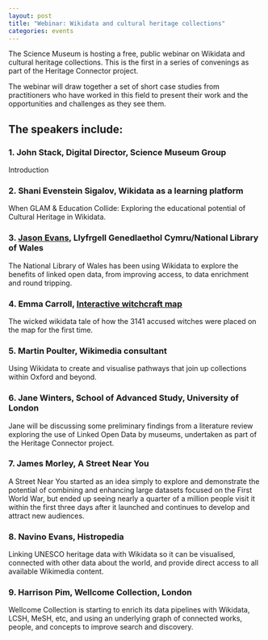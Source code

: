 ```yaml
---
layout: post
title: "Webinar: Wikidata and cultural heritage collections"
categories: events
---
```


The Science Museum is hosting a free, public webinar on Wikidata and cultural heritage collections. This is the first in a series of convenings as part of the Heritage Connector project.

The webinar will draw together a set of short case studies from practitioners who have worked in this field to present their work and the opportunities and challenges as they see them.

## The speakers include:

### 1. John Stack, Digital Director, Science Museum Group
Introduction

### 2. Shani Evenstein Sigalov, Wikidata as a learning platform
When GLAM & Education Collide: Exploring the educational potential of Cultural Heritage in Wikidata.

### 3. [Jason Evans](https://en.wikipedia.org/wiki/User:Jason.nlw/National_Wikimedian_at_the_National_Library_of_Wales?rdfrom=https%3A%2F%2Fwikimedia.org.uk%2Fw%2Findex.php%3Ftitle%3DExpert_outreach%2FNational_Wikimedian_at_the_National_Library_of_Wales%26redirect%3Dno), Llyfrgell Genedlaethol Cymru/National Library of Wales
The National Library of Wales has been using Wikidata to explore the benefits of linked open data, from improving access, to data enrichment and round tripping.

### 4. Emma Carroll, [Interactive witchcraft map](https://witches.is.ed.ac.uk/) 
The wicked wikidata tale of how the 3141 accused witches were placed on the map for the first time.

### 5. Martin Poulter, Wikimedia consultant
Using Wikidata to create and visualise pathways that join up collections within Oxford and beyond.

### 6. Jane Winters, School of Advanced Study, University of London
Jane will be discussing some preliminary findings from a literature review exploring the use of Linked Open Data by museums, undertaken as part of the Heritage Connector project.

### 7. James Morley, A Street Near You
A Street Near You started as an idea simply to explore and demonstrate the potential of combining and enhancing large datasets focused on the First World War, but ended up seeing nearly a quarter of a million people visit it within the first three days after it launched and continues to develop and attract new audiences.

### 8. Navino Evans, Histropedia
Linking UNESCO heritage data with Wikidata so it can be visualised, connected with other data about the world, and provide direct access to all available Wikimedia content.

### 9. Harrison Pim, Wellcome Collection, London
Wellcome Collection is starting to enrich its data pipelines with Wikidata, LCSH, MeSH, etc, and using an underlying graph of connected works, people, and concepts to improve search and discovery.

